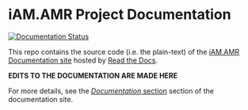

# iAM.AMR Project Documentation

[![Documentation Status](https://readthedocs.org/projects/grdi-amr-iamamrdoc/badge/?version=latest)](https://docs.iam.amr.pub/en/latest/?badge=latest)

This repo contains the source code (i.e. the plain-text) of the [iAM.AMR Documentation site](https://docs.iam.amr.pub) hosted by [Read the Docs](https://readthedocs.org/).

**EDITS TO THE DOCUMENTATION ARE MADE HERE**

For more details, see the [*Documentation* section](https://docs.iam.amr.pub/en/latest/10_reference/documentation.html) section of the documentation site.
